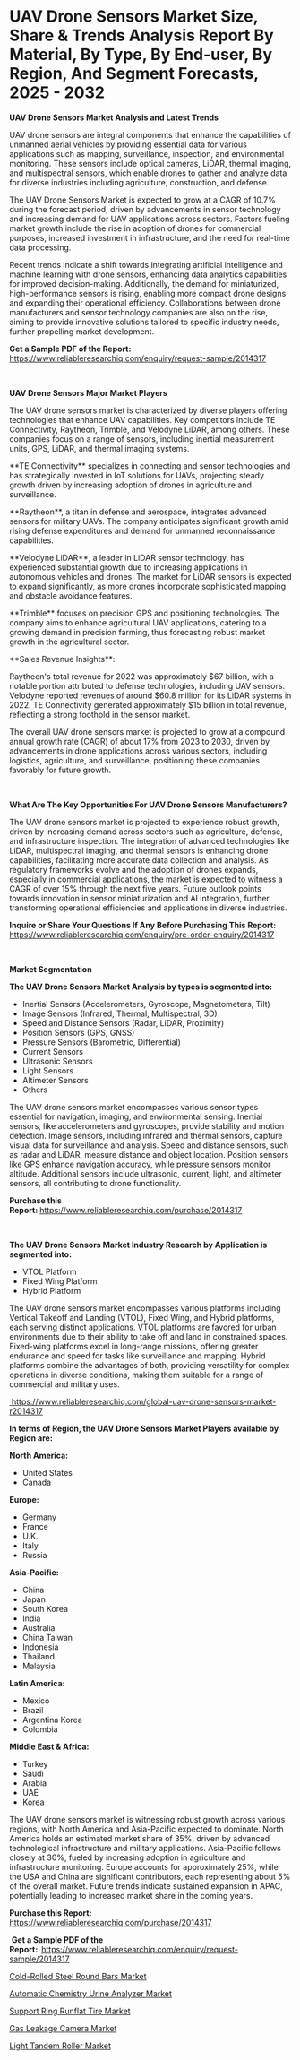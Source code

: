 <p><h1>UAV Drone Sensors Market Size, Share & Trends Analysis Report By Material, By Type, By End-user, By Region, And Segment Forecasts, 2025 - 2032</h1></p><p><strong>UAV Drone Sensors Market Analysis and Latest Trends</strong></p>
<p><p>UAV drone sensors are integral components that enhance the capabilities of unmanned aerial vehicles by providing essential data for various applications such as mapping, surveillance, inspection, and environmental monitoring. These sensors include optical cameras, LiDAR, thermal imaging, and multispectral sensors, which enable drones to gather and analyze data for diverse industries including agriculture, construction, and defense.</p><p>The UAV Drone Sensors Market is expected to grow at a CAGR of 10.7% during the forecast period, driven by advancements in sensor technology and increasing demand for UAV applications across sectors. Factors fueling market growth include the rise in adoption of drones for commercial purposes, increased investment in infrastructure, and the need for real-time data processing.</p><p>Recent trends indicate a shift towards integrating artificial intelligence and machine learning with drone sensors, enhancing data analytics capabilities for improved decision-making. Additionally, the demand for miniaturized, high-performance sensors is rising, enabling more compact drone designs and expanding their operational efficiency. Collaborations between drone manufacturers and sensor technology companies are also on the rise, aiming to provide innovative solutions tailored to specific industry needs, further propelling market development.</p></p>
<p><strong>Get a Sample PDF of the Report:&nbsp;</strong> <a href="https://www.reliableresearchiq.com/enquiry/request-sample/2014317?utm_campaign=1896&utm_medium=2&utm_source=Github&utm_content=ia&utm_term=17012025&utm_id=uav-drone-sensors">https://www.reliableresearchiq.com/enquiry/request-sample/2014317</a></p>
<p>&nbsp;</p>
<p><strong>UAV Drone Sensors Major Market Players</strong></p>
<p><p>The UAV drone sensors market is characterized by diverse players offering technologies that enhance UAV capabilities. Key competitors include TE Connectivity, Raytheon, Trimble, and Velodyne LiDAR, among others. These companies focus on a range of sensors, including inertial measurement units, GPS, LiDAR, and thermal imaging systems.</p><p>**TE Connectivity** specializes in connecting and sensor technologies and has strategically invested in IoT solutions for UAVs, projecting steady growth driven by increasing adoption of drones in agriculture and surveillance.</p><p>**Raytheon**, a titan in defense and aerospace, integrates advanced sensors for military UAVs. The company anticipates significant growth amid rising defense expenditures and demand for unmanned reconnaissance capabilities.</p><p>**Velodyne LiDAR**, a leader in LiDAR sensor technology, has experienced substantial growth due to increasing applications in autonomous vehicles and drones. The market for LiDAR sensors is expected to expand significantly, as more drones incorporate sophisticated mapping and obstacle avoidance features.</p><p>**Trimble** focuses on precision GPS and positioning technologies. The company aims to enhance agricultural UAV applications, catering to a growing demand in precision farming, thus forecasting robust market growth in the agricultural sector.</p><p>**Sales Revenue Insights**: </p><p>Raytheon's total revenue for 2022 was approximately $67 billion, with a notable portion attributed to defense technologies, including UAV sensors. Velodyne reported revenues of around $60.8 million for its LiDAR systems in 2022. TE Connectivity generated approximately $15 billion in total revenue, reflecting a strong foothold in the sensor market.</p><p>The overall UAV drone sensors market is projected to grow at a compound annual growth rate (CAGR) of about 17% from 2023 to 2030, driven by advancements in drone applications across various sectors, including logistics, agriculture, and surveillance, positioning these companies favorably for future growth.</p></p>
<p>&nbsp;</p>
<p><strong>What Are The Key Opportunities For UAV Drone Sensors Manufacturers?</strong></p>
<p><p>The UAV drone sensors market is projected to experience robust growth, driven by increasing demand across sectors such as agriculture, defense, and infrastructure inspection. The integration of advanced technologies like LiDAR, multispectral imaging, and thermal sensors is enhancing drone capabilities, facilitating more accurate data collection and analysis. As regulatory frameworks evolve and the adoption of drones expands, especially in commercial applications, the market is expected to witness a CAGR of over 15% through the next five years. Future outlook points towards innovation in sensor miniaturization and AI integration, further transforming operational efficiencies and applications in diverse industries.</p></p>
<p><strong>Inquire or Share Your Questions If Any Before Purchasing This Report:</strong> <a href="https://www.reliableresearchiq.com/enquiry/pre-order-enquiry/2014317?utm_campaign=1896&utm_medium=2&utm_source=Github&utm_content=ia&utm_term=17012025&utm_id=uav-drone-sensors">https://www.reliableresearchiq.com/enquiry/pre-order-enquiry/2014317</a></p>
<p>&nbsp;</p>
<p><strong>Market Segmentation</strong></p>
<p><strong>The UAV Drone Sensors Market Analysis by types is segmented into:</strong></p>
<p><ul><li>Inertial Sensors (Accelerometers, Gyroscope, Magnetometers, Tilt)</li><li>Image Sensors (Infrared, Thermal, Multispectral, 3D)</li><li>Speed and Distance Sensors (Radar, LiDAR, Proximity)</li><li>Position Sensors (GPS, GNSS)</li><li>Pressure Sensors (Barometric, Differential)</li><li>Current Sensors</li><li>Ultrasonic Sensors</li><li>Light Sensors</li><li>Altimeter Sensors</li><li>Others</li></ul></p>
<p><p>The UAV drone sensors market encompasses various sensor types essential for navigation, imaging, and environmental sensing. Inertial sensors, like accelerometers and gyroscopes, provide stability and motion detection. Image sensors, including infrared and thermal sensors, capture visual data for surveillance and analysis. Speed and distance sensors, such as radar and LiDAR, measure distance and object location. Position sensors like GPS enhance navigation accuracy, while pressure sensors monitor altitude. Additional sensors include ultrasonic, current, light, and altimeter sensors, all contributing to drone functionality.</p></p>
<p><strong>Purchase this Report:&nbsp;</strong><a href="https://www.reliableresearchiq.com/purchase/2014317?utm_campaign=1896&utm_medium=2&utm_source=Github&utm_content=ia&utm_term=17012025&utm_id=uav-drone-sensors">https://www.reliableresearchiq.com/purchase/2014317</a></p>
<p>&nbsp;</p>
<p><strong>The UAV Drone Sensors Market Industry Research by Application is segmented into:</strong></p>
<p><ul><li>VTOL Platform</li><li>Fixed Wing Platform</li><li>Hybrid Platform</li></ul></p>
<p><p>The UAV drone sensors market encompasses various platforms including Vertical Takeoff and Landing (VTOL), Fixed Wing, and Hybrid platforms, each serving distinct applications. VTOL platforms are favored for urban environments due to their ability to take off and land in constrained spaces. Fixed-wing platforms excel in long-range missions, offering greater endurance and speed for tasks like surveillance and mapping. Hybrid platforms combine the advantages of both, providing versatility for complex operations in diverse conditions, making them suitable for a range of commercial and military uses.</p></p>
<p><a href="https://www.reliableresearchiq.com/global-uav-drone-sensors-market-r2014317?utm_campaign=1896&utm_medium=2&utm_source=Github&utm_content=ia&utm_term=17012025&utm_id=uav-drone-sensors">&nbsp;https://www.reliableresearchiq.com/global-uav-drone-sensors-market-r2014317</a></p>
<p><strong>In terms of Region, the UAV Drone Sensors Market Players available by Region are:</strong></p>
<p>
    <p> <strong> North America: </strong>
        <ul>
            <li>United States</li>
            <li>Canada</li>
        </ul>
        </p> 
    <p> <strong> Europe: </strong>
        <ul>
            <li>Germany</li>
            <li>France</li>
            <li>U.K.</li>
            <li>Italy</li>
            <li>Russia</li>
        </ul>
        </p> 
    <p> <strong> Asia-Pacific: </strong>
        <ul>
            <li>China</li>
            <li>Japan</li>
            <li>South Korea</li>
            <li>India</li>
            <li>Australia</li>
            <li>China Taiwan</li>
            <li>Indonesia</li>
            <li>Thailand</li>
            <li>Malaysia</li>
        </ul>
        </p> 
    <p> <strong> Latin America: </strong>
        <ul>
            <li>Mexico</li>
            <li>Brazil</li>
            <li>Argentina Korea</li>
            <li>Colombia</li>
        </ul>
        </p> 
    <p> <strong> Middle East & Africa: </strong>
        <ul>
            <li>Turkey</li>
            <li>Saudi</li>
            <li>Arabia</li>
            <li>UAE</li>
            <li>Korea</li>
        </ul>
    </p>
    </p>
<p><p>The UAV drone sensors market is witnessing robust growth across various regions, with North America and Asia-Pacific expected to dominate. North America holds an estimated market share of 35%, driven by advanced technological infrastructure and military applications. Asia-Pacific follows closely at 30%, fueled by increasing adoption in agriculture and infrastructure monitoring. Europe accounts for approximately 25%, while the USA and China are significant contributors, each representing about 5% of the overall market. Future trends indicate sustained expansion in APAC, potentially leading to increased market share in the coming years.</p></p>
<p><strong>Purchase this Report: </strong><a href="https://www.reliableresearchiq.com/purchase/2014317?utm_campaign=1896&utm_medium=2&utm_source=Github&utm_content=ia&utm_term=17012025&utm_id=uav-drone-sensors">https://www.reliableresearchiq.com/purchase/2014317</a></p>
<p>&nbsp;<strong>Get a Sample PDF of the Report:&nbsp;&nbsp;</strong><a href="https://www.reliableresearchiq.com/enquiry/request-sample/2014317?utm_campaign=1896&utm_medium=2&utm_source=Github&utm_content=ia&utm_term=17012025&utm_id=uav-drone-sensors">https://www.reliableresearchiq.com/enquiry/request-sample/2014317</a></p>
<p><strong></strong></p>
<p><p><a href="https://www.linkedin.com/pulse/trustworthy-market-insights-cold-rolled-steel-round-bars-skttc?utm_campaign=1896&utm_medium=2&utm_source=Github&utm_content=ia&utm_term=17012025&utm_id=uav-drone-sensors">Cold-Rolled Steel Round Bars Market</a></p><p><a href="https://www.linkedin.com/pulse/growth-insights-automatic-chemistry-urine-analyzer-market-wxf2f?utm_campaign=1896&utm_medium=2&utm_source=Github&utm_content=ia&utm_term=17012025&utm_id=uav-drone-sensors">Automatic Chemistry Urine Analyzer Market</a></p><p><a href="https://www.linkedin.com/pulse/global-support-ring-runflat-tire-market-exploring-share-4gigc?utm_campaign=1896&utm_medium=2&utm_source=Github&utm_content=ia&utm_term=17012025&utm_id=uav-drone-sensors">Support Ring Runflat Tire Market</a></p><p><a href="https://www.linkedin.com/pulse/future-outlook-gas-leakage-camera-market-key-growth-drivers-qzhof?utm_campaign=1896&utm_medium=2&utm_source=Github&utm_content=ia&utm_term=17012025&utm_id=uav-drone-sensors">Gas Leakage Camera Market</a></p><p><a href="https://www.linkedin.com/pulse/light-tandem-roller-market-size-2025-2032-technology-qlz8f?utm_campaign=1896&utm_medium=2&utm_source=Github&utm_content=ia&utm_term=17012025&utm_id=uav-drone-sensors">Light Tandem Roller Market</a></p></p>